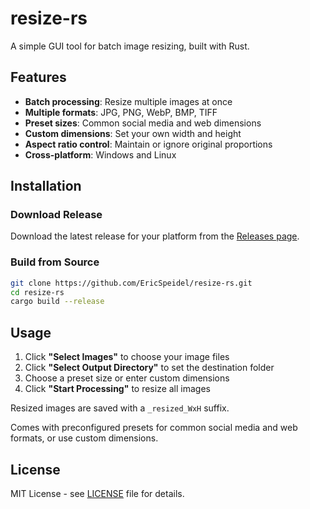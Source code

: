 # resize-rs

A simple GUI tool for batch image resizing, built with Rust.

## Features

- **Batch processing**: Resize multiple images at once
- **Multiple formats**: JPG, PNG, WebP, BMP, TIFF
- **Preset sizes**: Common social media and web dimensions
- **Custom dimensions**: Set your own width and height  
- **Aspect ratio control**: Maintain or ignore original proportions
- **Cross-platform**: Windows and Linux

## Installation

### Download Release
Download the latest release for your platform from the [Releases page](https://github.com/EricSpeidel/resize-rs/releases).

### Build from Source
```bash
git clone https://github.com/EricSpeidel/resize-rs.git
cd resize-rs
cargo build --release
```

## Usage

1. Click **"Select Images"** to choose your image files
2. Click **"Select Output Directory"** to set the destination folder
3. Choose a preset size or enter custom dimensions
4. Click **"Start Processing"** to resize all images

Resized images are saved with a `_resized_WxH` suffix.

Comes with preconfigured presets for common social media and web formats, or use custom dimensions.

## License

MIT License - see [LICENSE](LICENSE) file for details.
